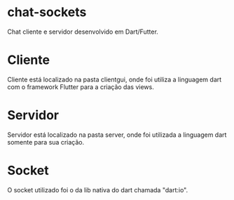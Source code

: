 # chat-sockets
Chat cliente e servidor desenvolvido em Dart/Futter.

# Cliente

Cliente está localizado na pasta clientgui, onde foi utiliza a linguagem dart com o framework Flutter para a criação das views.

# Servidor

Servidor está localizado na pasta server, onde foi utilizada a linguagem dart somente para sua criação.

# Socket

O socket utilizado foi o da lib nativa do dart chamada "dart:io".



